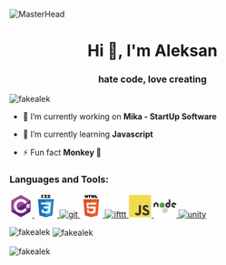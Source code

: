 ![MasterHead](https://media.discordapp.net/attachments/1201596686615728188/1262472218349404212/gitbanner.jpg?ex=6696b860&is=669566e0&hm=20d4f8ae8c347bb3ef052a04a7ce41700838b1ea439a80131137236d48731999&=&format=webp&width=960&height=288)
<h1 align="center">Hi 👋, I'm Aleksan</h1>
<h3 align="center">hate code, love creating</h3>
<!-- <img align="right" alt="Banner" width="400" src="https://i.pinimg.com/originals/b8/b1/94/b8b19493ebe9a187dbcac61ecbc1acad.gif"> -->

<p align="left"> <img src="https://komarev.com/ghpvc/?username=fakealek&label=Profile%20views&color=0e75b6&style=flat" alt="fakealek" /> </p>

- 🔭 I’m currently working on **Mika - StartUp Software**

- 🌱 I’m currently learning **Javascript**

- ⚡ Fun fact **Monkey 🐒**

<p align="left">
</p>

<h3 align="left">Languages and Tools:</h3>
<p align="left"> <a href="https://www.w3schools.com/cs/" target="_blank" rel="noreferrer"> <img src="https://raw.githubusercontent.com/devicons/devicon/master/icons/csharp/csharp-original.svg" alt="csharp" width="40" height="40"/> </a> <a href="https://www.w3schools.com/css/" target="_blank" rel="noreferrer"> <img src="https://raw.githubusercontent.com/devicons/devicon/master/icons/css3/css3-original-wordmark.svg" alt="css3" width="40" height="40"/> </a> <a href="https://git-scm.com/" target="_blank" rel="noreferrer"> <img src="https://www.vectorlogo.zone/logos/git-scm/git-scm-icon.svg" alt="git" width="40" height="40"/> </a> <a href="https://www.w3.org/html/" target="_blank" rel="noreferrer"> <img src="https://raw.githubusercontent.com/devicons/devicon/master/icons/html5/html5-original-wordmark.svg" alt="html5" width="40" height="40"/> </a> <a href="https://ifttt.com/" target="_blank" rel="noreferrer"> <img src="https://www.vectorlogo.zone/logos/ifttt/ifttt-ar21.svg" alt="ifttt" width="40" height="40"/> </a> <a href="https://developer.mozilla.org/en-US/docs/Web/JavaScript" target="_blank" rel="noreferrer"> <img src="https://raw.githubusercontent.com/devicons/devicon/master/icons/javascript/javascript-original.svg" alt="javascript" width="40" height="40"/> </a> <a href="https://nodejs.org" target="_blank" rel="noreferrer"> <img src="https://raw.githubusercontent.com/devicons/devicon/master/icons/nodejs/nodejs-original-wordmark.svg" alt="nodejs" width="40" height="40"/> </a> <a href="https://unity.com/" target="_blank" rel="noreferrer"> <img src="https://www.vectorlogo.zone/logos/unity3d/unity3d-icon.svg" alt="unity" width="40" height="40"/> </a> </p>

<p><img align="left" src="https://github-readme-stats.vercel.app/api/top-langs?username=fakealek&show_icons=true&locale=en&layout=compact" alt="fakealek" /></p>

<p>&nbsp;<img align="center" src="https://github-readme-stats.vercel.app/api?username=fakealek&show_icons=true&locale=en" alt="fakealek" /></p>

<p><img align="center" src="https://github-readme-streak-stats.herokuapp.com/?user=fakealek&" alt="fakealek" /></p>
